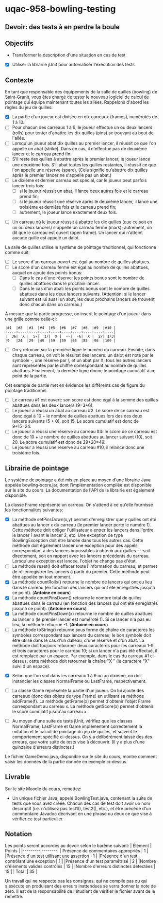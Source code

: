 # uqac-958-bowling-testing
## Devoir: des tests à en perdre la boule

## Objectifs
* Transformer la description d'une situation en cas de test
* [x] Utiliser la librairie jUnit pour automatiser l'exécution des tests

## Contexte

En tant que responsable des équipements de la salle de quilles (bowling) de Saint-Granit, vous êtes chargé de tester le nouveau logiciel de calcul de pointage qui équipe maintenant toutes les allées.
Rappelons d'abord les règles du jeu de quilles:
* [x] La partie d'un joueur est divisée en dix carreaux (frames), numérotés de 1 à 10.
* [ ] Pour chacun des carreaux 1 à 9, le joueur effectue un ou deux lancers (rolls) pour tenter d'abattre les dix quilles (pins) se trouvant au bout de l'allée.
* [ ] Lorsqu'un joueur abat dix quilles au premier lancer, il réussit ce que l'on appelle un abat (strike). Dans ce cas, il n'effectue pas de deuxième lancer et le carreau prend fin.
* [ ] S'il reste des quilles à abattre après le premier lancer, le joueur lance une deuxième fois. S'il abat toutes les quilles restantes, il réussit ce que l'on appelle une réserve (spare). (Cela signifie qu'abattre dix quilles après le premier lancer ne s'appelle pas un abat.)
* [ ] Le dixième et dernier carreau est spécial, car le joueur peut parfois lancer trois fois:
  - [ ] si le joueur réussit un abat, il lance deux autres fois et le carreau prend fin;
  - [ ] si le joueur réussit une réserve après le deuxième lancer, il lance une troisième et dernière fois et le carreau prend fin;
  - [ ] autrement, le joueur lance exactement deux fois.

- [ ] Un carreau où le joueur réussit à abattre les dix quilles (que ce soit en un ou deux lancers) s'appelle un carreau fermé (mark); autrement, on dit que le carreau est ouvert (open frame). Un lancer qui n'atteint aucune quille est appelé un dalot.

La salle de quilles utilise le système de pointage traditionnel, qui fonctionne comme suit:

* [ ] Le score d'un carreau ouvert est égal au nombre de quilles abattues.
* [ ] Le score d'un carreau fermé est égal au nombre de quilles abattues, auquel on ajoute des points bonus:
  - [ ] Dans le cas d'une réserve: les points bonus sont le nombre de quilles abattues dans le prochain lancer.
  - [ ] Dans le cas d'un abat: les points bonus sont le nombre de quilles abattues dans les deux lancers suivants. (Attention: si le lancer suivant est lui aussi un abat, les deux prochains lancers se trouvent donc chacun dans un carreau.)

À mesure que la partie progresse, on inscrit le pointage d'un joueur dans une grille comme celle-ci:
```
|#1  |#2  |#3  |#4  |#5  |#6  |#7  |#8  |#9  |#10 |
+----+----+----+----+----+----+----+----+----+----|
|  36|  X |  5-|  1/|  X |  --|  -6|  X |  2/| 1/3|
|9   |24  |29  |49  |59  |59  |65  |85  |96  |109 |
```
- [ ] On y retrouve sur la première ligne le numéro du carreau. Ensuite, dans chaque carreau, on voit le résultat des lancers: un dalot est noté par le symbole -, une réserve par /, et un abat par X; tous les autres lancers sont représentés par le chiffre correspondant au nombre de quilles abattues. Finalement, la dernière ligne donne le pointage cumulatif à ce point de la partie.

Cet exemple de partie met en évidence les différents cas de figure du pointage traditionnel:

* [ ] Le carreau #1 est ouvert: son score est donc égal à la somme des quilles abattues dans les deux lancers (9=3+6).
* [ ] Le joueur a réussi un abat au carreau #2. Le score de ce carreau est donc égal à 10 + le nombre de quilles abattues lors des des deux lancers suivants (5 + 0), soit 15. Le score cumulatif est donc de 9+15=24.
* [ ] Le joueur a réussi une réserve au carreau #4: le score de ce carreau est donc de 10 + le nombre de quilles abattues au lancer suivant (10), soit 20. Le score cumulatif est donc de 29+20=49.
* [ ] Le joueur a réussi une réserve au carreau #10, il relance donc une troisième fois.

## Librairie de pointage

Le système de pointage a été mis en place au moyen d'une librairie Java appelée bowling-score.jar, dont l'implémentation compilée est disponible sur le site du cours. La documentation de l'API de la librairie est également disponible.

La classe Frame représente un carreau. On s'attend à ce qu'elle fournisse les fonctionnalités suivantes:

* [x] La méthode setPinsDown(x,y) permet d'enregistrer que y quilles ont été abattues au lancer x du carreau (le premier lancer porte le numéro 1). Cette méthode doit obliger l'utilisateur à entrer les lancers dans l'ordre: le lancer 1 avant le lancer 2, etc. Une exception de type BowlingException doit être lancée dans tous les autres cas. Cette méthode doit également lancer une exception pour des appels correspondant à des lancers impossibles à obtenir aux quilles ---soit directement, soit en rapport avec les lancers précédents du carreau. Lorsqu'une exception est lancée, l'objet ne change pas d'état.
* [ ] La méthode reset() doit effacer toute l'information du carreau, et permet de ré-enregistrer les lancers à partir du premier. Cette méthode peut être appelée en tout moment.
* [x] La méthode countRolls() retourne le nombre de lancers qui ont eu lieu dans le carreau (en fonction des lancers qui ont été enregistrés jusqu'à ce point). (**Antoine en cours**)
* [x] La méthode countPinsDown() retourne le nombre total de quilles abattues dans le carreau (en fonction des lancers qui ont été enregistrés jusqu'à ce point). (**Antoine en cours**)
* [x] La méthode countPinsDown(x) retourne le nombre de quilles abattues au lancer x (le premier lancer est numéroté 1). Si ce lancer n'a pas eu lieu, la méthode retourne -1. (**Antoine en cours**)
* [ ] La méthode toString() retourne sous forme de chaîne de caractères les symboles correspondant aux lancers du carreau; le bon symbole doit être utilsé dans le cas d'un dalleau, d'une réserve et d'un abat. La méthode doit toujours retourner deux caractères pour les carreaux 1-9, et trois caractères pour le carreau 10; si un lancer n'a pas été effectué, il est remplacé par un espace. Par exemple, dans le cas du carreau #1 ci-dessus, cette méthode doit retourner la chaîne "X " (le caractère "X" suivi d'un espace).

- [x] Selon que l'on soit dans les carreaux 1 à 9 ou au dixième, on doit instancier les classes NormalFrame ou LastFrame, respectivement.

- [ ] La classe Game représente la partie d'un joueur. On lui ajoute des carreaux (donc des objets de type Frame) en utilisant sa méthode addFrame(f). La méthode getFrame(x) permet d'obtenir l'objet Frame correspondant au carreau x. La méthode getScore(x) permet d'obtenir le score cumulatif jusqu'au carreau x.

- [ ] Au moyen d'une suite de tests jUnit, vérifiez que les classes NormalFrame, LastFrame et Game implémentent correctement la notation et le calcul de pointage du jeu de quilles, et suivent le comportement spécifié ci-dessus. On y a délibérément laissé des des erreurs, que votre suite de tests vise à découvrir. (Il y a plus d'une quinzaine d'erreurs distinctes.)

Le fichier GameDemo.java, disponible sur le site du cours, montre comment saisir les données de la partie donnée en exemple ci-dessus.

## Livrable

Sur le site Moodle du cours, remettez:
* Un unique fichier Java, appelé BowlingTest.java, contenant la suite de tests que vous avez créée. Chacun des cas de test doit avoir un nom descriptif (i.e. n'utilisez pas test1(), test2(), etc.), et être précédé d'un commentaire Javadoc décrivant en une phrase ou deux ce que vise à vérifier ce test particulier.

## Notation

Les points seront accordés au devoir selon le barème suivant:
| Élément |	Points |
|---------|--------|
| Présence de commentaires appropriés	| 1 |
|Présence d'un test utilisant une assertion	| 1 |
|Présence d'un test contrôlant une exception	| 1 |
|Présence d'un test paramétrisé	| 2 |
|Nombre d'éléments valides contrôlés	| 15 |
|Nombre d'erreurs distinctes détectées	| 15 |
| Total	| 35 |

Un travail qui ne respecte pas les consignes, qui ne compile pas ou qui s'exécute en produisant des erreurs inattendues se verra donner la note de zéro. Il est de la responsabilité de l'étudiant de vérifier le fichier avant de le remettre.
